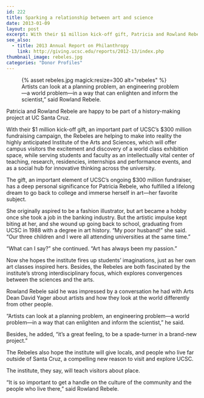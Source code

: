 ```yaml
---
id: 222
title: Sparking a relationship between art and science
date: 2013-01-09
layout: post
excerpt: With their $1 million kick-off gift, Patricia and Rowland Rebele are helping to make into reality the highly anticipated Institute of the Arts and Sciences.
see_also:
  - title: 2013 Annual Report on Philanthropy
    link: http://giving.ucsc.edu/reports/2012-13/index.php
thumbnail_image: rebeles.jpg
categories: "Donor Profiles"
---
```

<figure class="inline-image right">
{% asset rebeles.jpg magick:resize=300 alt="rebeles" %}<figcaption>Artists can look at a planning problem, an engineering problem—a world problem—in a way that can enlighten and inform the scientist,&#8221; said Rowland Rebele.</figcaption></figure>

Patricia and Rowland Rebele are happy to be part of a history-making project at UC Santa Cruz.

With their $1 million kick-off gift, an important part of UCSC&#8217;s $300 million fundraising campaign, the Rebeles are helping to make into reality the highly anticipated Institute of the Arts and Sciences, which will offer campus visitors the excitement and discovery of a world class exhibition space, while serving students and faculty as an intellectually vital center of teaching, research, residencies, internships and performance events, and as a social hub for innovative thinking across the university.

The gift, an important element of UCSC&#8217;s ongoing $300 million fundraiser, has a deep personal significance for Patricia Rebele, who fulfilled a lifelong dream to go back to college and immerse herself in art—her favorite subject.

She originally aspired to be a fashion illustrator, but art became a hobby once she took a job in the banking industry. But the artistic impulse kept biting at her, and she wound up going back to school, graduating from UCSC in 1988 with a degree in art history. &#8220;My poor husband!&#8221; she said. &#8220;Our three children and I were all attending universities at the same time.&#8221;

&#8220;What can I say?&#8221; she continued. &#8220;Art has always been my passion.&#8221;

Now she hopes the institute fires up students&#8217; imaginations, just as her own art classes inspired hers. Besides, the Rebeles are both fascinated by the institute&#8217;s strong interdisciplinary focus, which explores convergences between the sciences and the arts.

Rowland Rebele said he was impressed by a conversation he had with Arts Dean David Yager about artists and how they look at the world differently from other people.

&#8220;Artists can look at a planning problem, an engineering problem—a world problem—in a way that can enlighten and inform the scientist,&#8221; he said.

Besides, he added, &#8220;it&#8217;s a great feeling, to be a spade-turner in a brand-new project.&#8221;

The Rebeles also hope the institute will give locals, and people who live far outside of Santa Cruz, a compelling new reason to visit and explore UCSC.

The institute, they say, will teach visitors about place.

&#8220;It is so important to get a handle on the culture of the community and the people who live there,&#8221; said Rowland Rebele.
